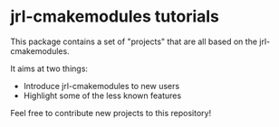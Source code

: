 jrl-cmakemodules tutorials
==

This package contains a set of "projects" that are all based on the
jrl-cmakemodules.

It aims at two things:
* Introduce jrl-cmakemodules to new users
* Highlight some of the less known features

Feel free to contribute new projects to this repository!
